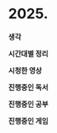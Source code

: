 # 2025.



**생각**





**시간대별 정리**







**시청한 영상**



**진행중인 독서**





**진행중인 공부**



**진행중인 게임** 


